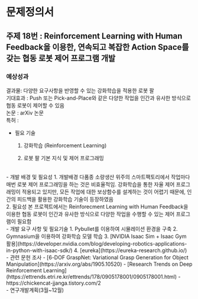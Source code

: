 # 문제정의서

## 주제 18번 : Reinforcement Learning with Human Feedback을 이용한, 연속되고 복잡한 Action Space를 갖는 협동 로봇 제어 프로그램 개발

### 예상성과 
결과물: 다양한 요구사항을 반영할 수 있는 강화학습을 적용한 로봇 팔<br>
기대효과 :  Push 또는 Pick-and-Place와 같은 다양한 작업을 인간과 유사한 방식으로 협동 로봇이 제어할 수 있음<br>
논문 : arXiv 논문 <br>
특허 : <br>

- 필요 기술
  1. 강화학습 (Reinforcement Learning)

  2. 로봇 팔 기본 지식 및 제어 프로그래밍
<br>
- 개발 배경 및 필요성
  1.  개발배경
  다품종 소량생산 위주의 스마트팩토리에서 작업마다 매번 로봇 제어 프로그래밍을 하는 것은 비효율적임. 강화학습을 통한 자율 제어 프로그래밍이 적용되고 있지만, 모든 작업에 대한 보상함수를 설계하는 것이 어렵기 때문에, 인간의 피드백을 활용한 강화학습 기술이 등장하였음
<br>
  2.  필요성
  본 프로젝트에서는 Reinforecment Learning with Human Feedback을 이용한 협동 로봇이 인간과 유사한 방식으로 다양한 작업을 수행할 수 있는 제어 프로그램이 필요함
<br>
- 개발 요구 사항 및 필요기술
  1. Pybullet를 이용하여 시뮬레이션 환경을 구축
  2. Gymnasium을 이용하여 강화학습 모델 학습
  3. [NVIDIA Isaac Sim + Isaac Gym 활용](https://developer.nvidia.com/blog/developing-robotics-applications-in-python-with-isaac-sdk/)
  4. [eureka](https://eureka-research.github.io/)
  
<br>
- 관련 문헌 조사
  - [6-DOF GraspNet: Variational Grasp Generation for Object Manipulation](https://arxiv.org/abs/1905.10520)
  - [Research Trends on Deep Reinforcement Learning](https://ettrends.etri.re.kr/ettrends/178/0905178001/0905178001.html)
  - https://chickencat-jjanga.tistory.com/2
<br>
- 연구개발계획(3월~12월)

